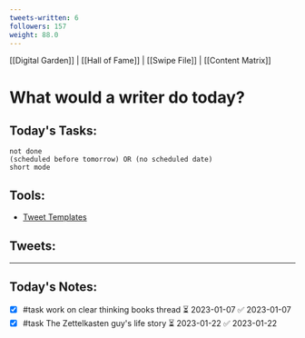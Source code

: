 ```yaml
---
tweets-written: 6
followers: 157
weight: 88.0
---
```

[[Digital Garden]] | [[Hall of Fame]] | [[Swipe File]] | [[Content Matrix]]

# What would a writer do today?

## Today's Tasks:
```tasks
not done
(scheduled before tomorrow) OR (no scheduled date)
short mode
```

## Tools:
- [Tweet Templates](https://www.notion.so/100-Tweet-Templates-with-Examples-fbdcc37fc2e04447ac452d310094e9d1)

## Tweets:


---
## Today's Notes:

- [x] #task work on clear thinking books thread ⏳ 2023-01-07 ✅ 2023-01-07
- [x] #task The Zettelkasten guy's life story ⏳ 2023-01-22 ✅ 2023-01-22